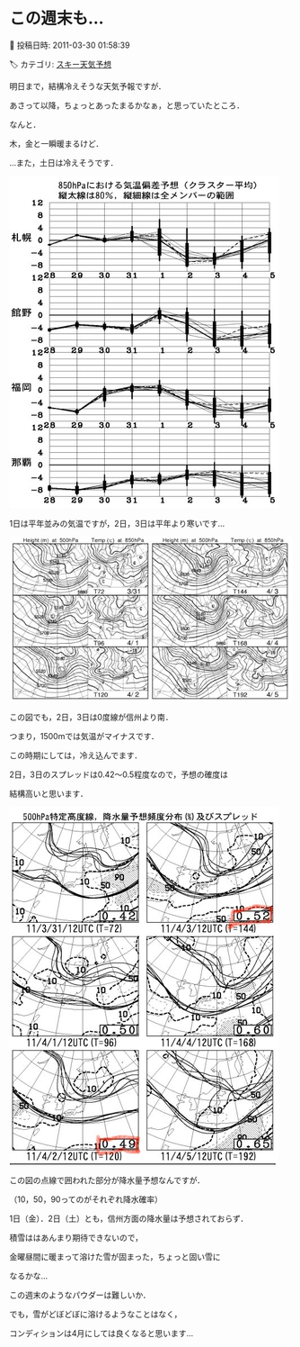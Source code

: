 # この週末も…

📅 投稿日時: 2011-03-30 01:58:39

🏷️ カテゴリ: [スキー天気予想](c6554f5c3c106093b511a8daae23757e8.md)

明日まで，結構冷えそうな天気予報ですが．





あさって以降，ちょっとあったまるかなぁ，と思っていたところ．





なんと．


木，金と一瞬暖まるけど．


…また，土日は冷えそうです．




![cb01794da1a27658d7b330bb4f29cc99.jpg](images/cb01794da1a27658d7b330bb4f29cc99.jpg)




1日は平年並みの気温ですが，2日，3日は平年より寒いです…










![143a75477c5ca044f0db7f091a87eeb5.jpg](images/143a75477c5ca044f0db7f091a87eeb5.jpg)




この図でも，2日，3日は0度線が信州より南．


つまり，1500mでは気温がマイナスです．


この時期にしては，冷え込んでます．








2日，3日のスプレッドは0.42～0.5程度なので，予想の確度は


結構高いと思います．




![1363b037865123c871e360515332a3c6.jpg](images/1363b037865123c871e360515332a3c6.jpg)




この図の点線で囲われた部分が降水量予想なんですが．


（10，50，90ってのがそれぞれ降水確率）


1日（金）．2日（土）とも，信州方面の降水量は予想されておらず．


積雪ははあんまり期待できないので，


金曜昼間に暖まって溶けた雪が固まった，ちょっと固い雪に


なるかな…





この週末のようなパウダーは難しいか．





でも，雪がどぼどぼに溶けるようなことはなく，


コンディションは4月にしては良くなると思います…
